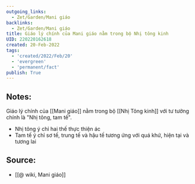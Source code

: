 ```yaml
---
outgoing_links:
  - Zet/Garden/Mani giáo
backlinks:
  - Zet/Garden/Mani giáo
title: Giáo lý chính của Mani giáo nằm trong bộ Nhị tông kinh
UID: 220220162618
created: 20-Feb-2022
tags:
  - 'created/2022/Feb/20'
  - 'evergreen'
  - 'permanent/fact'
publish: True
---
```

## Notes:
Giáo lý chính của [[Mani giáo]] nằm trong bộ [[Nhị Tông kinh]] với tư tưởng chính là "Nhị tông, tam tế".
- Nhị tông ý chỉ hai thế thực thiện ác
- Tam tế ý chỉ sơ tế, trung tế và hậu tế tương ứng với quá khứ, hiện tại và tương lai

## Source:
- [[@ wiki, Mani giáo]]


